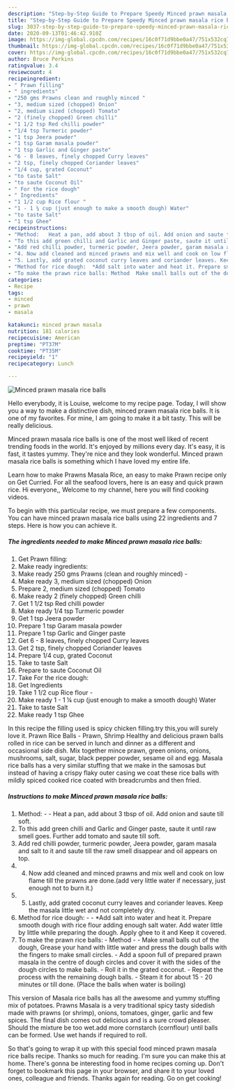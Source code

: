 ```yaml
---
description: "Step-by-Step Guide to Prepare Speedy Minced prawn masala rice balls"
title: "Step-by-Step Guide to Prepare Speedy Minced prawn masala rice balls"
slug: 3037-step-by-step-guide-to-prepare-speedy-minced-prawn-masala-rice-balls
date: 2020-09-13T01:46:42.910Z
image: https://img-global.cpcdn.com/recipes/16c0f71d9bbe0a47/751x532cq70/minced-prawn-masala-rice-balls-recipe-main-photo.jpg
thumbnail: https://img-global.cpcdn.com/recipes/16c0f71d9bbe0a47/751x532cq70/minced-prawn-masala-rice-balls-recipe-main-photo.jpg
cover: https://img-global.cpcdn.com/recipes/16c0f71d9bbe0a47/751x532cq70/minced-prawn-masala-rice-balls-recipe-main-photo.jpg
author: Bruce Perkins
ratingvalue: 3.4
reviewcount: 4
recipeingredient:
- " Prawn filling"
- " ingredients"
- "250 gms Prawns clean and roughly minced "
- "3, medium sized (chopped) Onion"
- "2, medium sized (chopped) Tomato"
- "2 (finely chopped) Green chilli"
- "1 1/2 tsp Red chilli powder"
- "1/4 tsp Turmeric powder"
- "1 tsp Jeera powder"
- "1 tsp Garam masala powder"
- "1 tsp Garlic and Ginger paste"
- "6 - 8 leaves, finely chopped Curry leaves"
- "2 tsp, finely chopped Coriander leaves"
- "1/4 cup, grated Coconut"
- "to taste Salt"
- "to saute Coconut Oil"
- " For the rice dough"
- " Ingredients"
- "1 1/2 cup Rice flour "
- "1 - 1 ¼ cup (just enough to make a smooth dough) Water"
- "to taste Salt"
- "1 tsp Ghee"
recipeinstructions:
- "Method:   Heat a pan, add about 3 tbsp of oil. Add onion and saute till soft."
- "To this add green chilli and Garlic and Ginger paste, saute it until raw smell goes. Further add tomato and saute till soft."
- "Add red chilli powder, turmeric powder, Jeera powder, garam masala and salt to it and saute till the raw smell disappear and oil appears on top."
- "4. Now add cleaned and minced prawns and mix well and cook on low flame till the prawns are done.(add very little water if necessary, just enough not to burn it.)"
- "5. Lastly, add grated coconut curry leaves and coriander leaves. Keep the masala little wet and not completely dry."
- "Method for rice dough:  *Add salt into water and heat it. Prepare smooth dough with rice flour adding enough salt water. Add water little by little while preparing the dough. Apply ghee to it and Keep it covered."
- "To make the prawn rice balls: Method  Make small balls out of the dough, Grease your hand with little water and press the dough balls with the fingers to make small circles.  Add a spoon full of prepared prawn masala in the centre of dough circles and cover it with the sides of the dough circles to make balls.  Roll it in the grated coconut.  Repeat the process with the remaining dough balls.  Steam it for about 15 - 20 minutes or till done. (Place the balls when water is boiling)"
categories:
- Recipe
tags:
- minced
- prawn
- masala

katakunci: minced prawn masala 
nutrition: 181 calories
recipecuisine: American
preptime: "PT37M"
cooktime: "PT35M"
recipeyield: "1"
recipecategory: Lunch

---
```



![Minced prawn masala rice balls](https://img-global.cpcdn.com/recipes/16c0f71d9bbe0a47/751x532cq70/minced-prawn-masala-rice-balls-recipe-main-photo.jpg)

Hello everybody, it is Louise, welcome to my recipe page. Today, I will show you a way to make a distinctive dish, minced prawn masala rice balls. It is one of my favorites. For mine, I am going to make it a bit tasty. This will be really delicious.

Minced prawn masala rice balls is one of the most well liked of recent trending foods in the world. It's enjoyed by millions every day. It's easy, it is fast, it tastes yummy. They're nice and they look wonderful. Minced prawn masala rice balls is something which I have loved my entire life.

Learn how to make Prawns Masala Rice, an easy to make Prawn recipe only on Get Curried. For all the seafood lovers, here is an easy and quick prawn rice. Hi everyone,, Welcome to my channel, here you will find cooking videos.


To begin with this particular recipe, we must prepare a few components. You can have minced prawn masala rice balls using 22 ingredients and 7 steps. Here is how you can achieve it.

<!--inarticleads1-->

##### The ingredients needed to make Minced prawn masala rice balls:

1. Get  Prawn filling:
1. Make ready  ingredients:
1. Make ready 250 gms Prawns (clean and roughly minced) -
1. Make ready 3, medium sized (chopped) Onion
1. Prepare 2, medium sized (chopped) Tomato
1. Make ready 2 (finely chopped) Green chilli
1. Get 1 1/2 tsp Red chilli powder
1. Make ready 1/4 tsp Turmeric powder
1. Get 1 tsp Jeera powder
1. Prepare 1 tsp Garam masala powder
1. Prepare 1 tsp Garlic and Ginger paste
1. Get 6 - 8 leaves, finely chopped Curry leaves
1. Get 2 tsp, finely chopped Coriander leaves
1. Prepare 1/4 cup, grated Coconut
1. Take to taste Salt
1. Prepare to saute Coconut Oil
1. Take  For the rice dough:
1. Get  Ingredients
1. Take 1 1/2 cup Rice flour -
1. Make ready 1 - 1 ¼ cup (just enough to make a smooth dough) Water
1. Take to taste Salt
1. Make ready 1 tsp Ghee


In this recipe the filling used is spicy chicken filling.try this,you will surely love it. Prawn Rice Balls - Prawn, Shrimp Healthy and delicious prawn balls rolled in rice can be served in lunch and dinner as a different and occasional side dish. Mix together mince prawn, green onions, onions, mushrooms, salt, sugar, black pepper powder, sesame oil and egg. Masala rice balls has a very similar stuffing that we make in the samosas but instead of having a crispy flaky outer casing we coat these rice balls with mildly spiced cooked rice coated with breadcrumbs and then fried. 

<!--inarticleads2-->

##### Instructions to make Minced prawn masala rice balls:

1. Method: -  -  Heat a pan, add about 3 tbsp of oil. Add onion and saute till soft.
1. To this add green chilli and Garlic and Ginger paste, saute it until raw smell goes. Further add tomato and saute till soft.
1. Add red chilli powder, turmeric powder, Jeera powder, garam masala and salt to it and saute till the raw smell disappear and oil appears on top.
1. 4. Now add cleaned and minced prawns and mix well and cook on low flame till the prawns are done.(add very little water if necessary, just enough not to burn it.)
1. 5. Lastly, add grated coconut curry leaves and coriander leaves. Keep the masala little wet and not completely dry.
1. Method for rice dough: -  - *Add salt into water and heat it. Prepare smooth dough with rice flour adding enough salt water. Add water little by little while preparing the dough. Apply ghee to it and Keep it covered.
1. To make the prawn rice balls: - Method -  - Make small balls out of the dough, Grease your hand with little water and press the dough balls with the fingers to make small circles. -  Add a spoon full of prepared prawn masala in the centre of dough circles and cover it with the sides of the dough circles to make balls. -  Roll it in the grated coconut. -  Repeat the process with the remaining dough balls. -  Steam it for about 15 - 20 minutes or till done. (Place the balls when water is boiling)


This version of Masala rice balls has all the awesome and yummy stuffing mix of potatoes. Prawns Masala is a very traditional spicy tasty sidedish made with prawns (or shrimp), onions, tomatoes, ginger, garlic and few spices. The final dish comes out delicious and is a sure crowd pleaser. Should the mixture be too wet.add more cornstarch (cornflour) until balls can be formed. Use wet hands if required to roll. 

So that's going to wrap it up with this special food minced prawn masala rice balls recipe. Thanks so much for reading. I'm sure you can make this at home. There's gonna be interesting food in home recipes coming up. Don't forget to bookmark this page in your browser, and share it to your loved ones, colleague and friends. Thanks again for reading. Go on get cooking!
